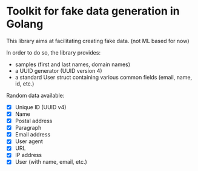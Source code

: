 # Toolkit for fake data generation in Golang

This library aims at facilitating creating fake data. (not ML based for now)

In order to do so, the library provides: 
- samples (first and last names, domain names)
- a UUID generator (UUID version 4)
- a standard User struct containing various common fields (email, name, id, etc.)

Random data available:
- [x] Unique ID (UUID v4)
- [x] Name
- [x] Postal address
- [x] Paragraph
- [x] Email address
- [x] User agent
- [x] URL
- [x] IP address
- [x] User (with name, email, etc.)